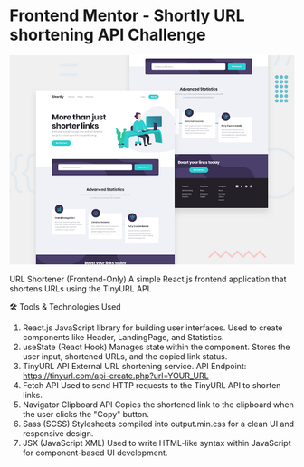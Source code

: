 # Frontend Mentor - Shortly URL shortening API Challenge

![Design preview for the Shortly URL shortening API coding challenge](./design/desktop-preview.jpg)

URL Shortener (Frontend-Only)
A simple React.js frontend application that shortens URLs using the TinyURL API.

🛠 Tools & Technologies Used
1. React.js
JavaScript library for building user interfaces.
Used to create components like Header, LandingPage, and Statistics.
2. useState (React Hook)
Manages state within the component.
Stores the user input, shortened URLs, and the copied link status.
3. TinyURL API
External URL shortening service.
API Endpoint: https://tinyurl.com/api-create.php?url=YOUR_URL
4. Fetch API
Used to send HTTP requests to the TinyURL API to shorten links.
5. Navigator Clipboard API
Copies the shortened link to the clipboard when the user clicks the "Copy" button.
6. Sass (SCSS)
Stylesheets compiled into output.min.css for a clean UI and responsive design.
7. JSX (JavaScript XML)
Used to write HTML-like syntax within JavaScript for component-based UI development.
